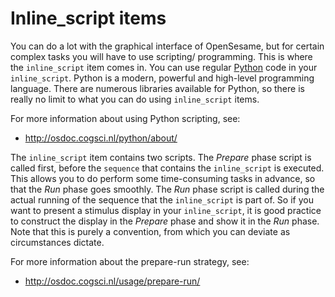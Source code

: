 # Inline_script items

You can do a lot with the graphical interface of OpenSesame, but for certain complex tasks you will have to use scripting/ programming. This is where the `inline_script` item comes in. You can use regular [Python](http://www.python.org) code in your `inline_script`. Python is a modern, powerful and high-level programming language. There are numerous libraries available for Python, so there is really no limit to what you can do using `inline_script` items.

For more information about using Python scripting, see:

- <http://osdoc.cogsci.nl/python/about/>

The `inline_script` item contains two scripts. The *Prepare* phase script is called first, before the `sequence` that contains the `inline_script` is executed. This allows you to do perform some time-consuming tasks in advance, so that the *Run* phase goes smoothly. The *Run* phase script is called during the actual running of the sequence that the `inline_script`
is part of. So if you want to present a stimulus display in your `inline_script`, it is good practice to construct the display in the *Prepare* phase and show it in the *Run* phase. Note that this is purely a convention, from which you can deviate as circumstances dictate.

For more information about the prepare-run strategy, see:

- <http://osdoc.cogsci.nl/usage/prepare-run/>